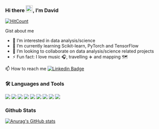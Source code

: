### Hi there <img src="https://raw.githubusercontent.com/MartinHeinz/MartinHeinz/master/wave.gif" width="22px">, I’m David  

[![HitCount](https://hits.dwyl.com/Boy-Davis/Boy-Davis.svg?style=flat-square)](http://hits.dwyl.com/Boy-Davis/Boy-Davis)

Gist about me

- 👀 I’m interested in data analysis/science 
- 🧠 I’m currently learning Scikit-learn, PyTorch and TensorFlow
- 💞️ I’m looking to collaborate on data analysis/science related projects
- ⚡ Fun fact: I love music 🎧, travelling ✈️ and mapping 🗺️

📫 How to reach me  [![Linkedin Badge](https://img.shields.io/badge/-Adejumo_Tunde-0e76a8?style=flat&labelColor=0e76a8&logo=linkedin&logoColor=white)](https://www.linkedin.com/in/adejumo-tunde-a82832119/
)

### 🛠 Languages and Tools 

![](https://img.shields.io/badge/Mapping-QGIS-informational?style=flat&logo=qgis&logoColor=white&color=2bbc8a)
![](https://img.shields.io/badge/Code-Python-informational?style=flat&logo=python&logoColor=white&color=2bbc8a)
![](https://img.shields.io/badge/IDE-Jupyter-informational?style=flat&logo=jupyter&logoColor=white&color=2bbc8a)
![](https://img.shields.io/badge/Microsoft-Excel-informational?style=flat&logo=microsoftexcel&logoColor=white&color=2bbc8a)
![](https://img.shields.io/badge/Editor-VSCode-informational?style=flat&logo=visualstudiocode&logoColor=white&color=2bbc8a)
![](https://img.shields.io/badge/Editor-Atom-informational?style=flat&logo=atom&logoColor=white&color=2bbc8a)
![](https://img.shields.io/badge/Microsoft-PowerBI-informational?style=flat&logo=powerbi&logoColor=white&color=2bbc8a)
![](https://img.shields.io/badge/Postgre-SQL-informational?style=flat&logo=postgresql&logoColor=white&color=2bbc8a)
![](https://img.shields.io/badge/Hub-Github-informational?style=flat&logo=github&logoColor=white&color=2bbc8a)


### Github Stats

[![Anurag's GitHub stats](https://github-readme-stats.vercel.app/api?username=Boy-Davis&show_icons=true&theme=dark&hide=contribs,issues)](https://github.com/anuraghazra/github-readme-stats)


<!---
Boy-Davis/Boy-Davis is a ✨ special ✨ repository because its `README.md` (this file) appears on your GitHub profile.
You can click the Preview link to take a look at your changes.
--->
